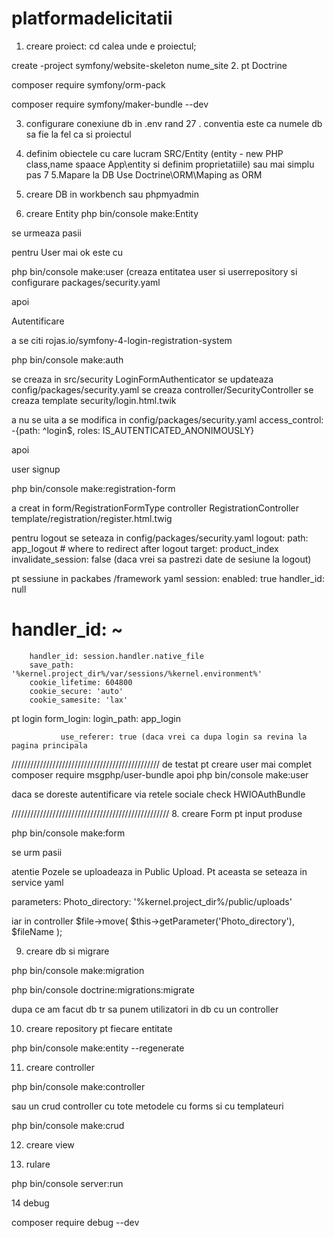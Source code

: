 # platformadelicitatii
1. creare proiect: cd calea unde e proiectul; 

 create -project symfony/website-skeleton nume_site
2. pt Doctrine 

composer require symfony/orm-pack

composer require symfony/maker-bundle --dev 

3. configurare conexiune db in .env rand 27 .
conventia este ca numele db sa fie la fel ca si proiectul

4. definim obiectele cu care lucram SRC/Entity (entity - new PHP class,name spaace App\entity si definim proprietatiile) sau mai simplu pas 7
5.Mapare la DB Use Doctrine\ORM\Maping as ORM
6. creare DB in workbench sau phpmyadmin

7. creare Entity
php bin/console make:Entity

se urmeaza pasii

pentru User mai ok este cu

php bin/console make:user (creaza entitatea user si userrepository si configurare packages/security.yaml

apoi 

Autentificare 

a se citi rojas.io/symfony-4-login-registration-system

php bin/console make:auth

se creaza in src/security LoginFormAuthenticator
se updateaza config/packages/security.yaml
se creaza controller/SecurityController
se creaza template security/login.html.twik

a nu se uita a se modifica in config/packages/security.yaml 
access_control:
-{path: ^login$, roles: IS_AUTENTICATED_ANONIMOUSLY}



apoi

user signup

php bin/console make:registration-form

a creat in form/RegistrationFormType
controller RegistrationController
template/registration/register.html.twig

pentru logout se seteaza in config/packages/security.yaml
logout:
                path: app_logout
                # where to redirect after logout
                target: product_index
                invalidate_session: false
(daca vrei sa pastrezi date de sesiune la logout)

pt sessiune in packabes /framework yaml 
session:
        enabled: true
        handler_id: null
#        handler_id: ~
        handler_id: session.handler.native_file
        save_path: '%kernel.project_dir%/var/sessions/%kernel.environment%'
        cookie_lifetime: 604800
        cookie_secure: 'auto'
        cookie_samesite: 'lax'

pt login 
form_login:
               login_path: app_login

               use_referer: true (daca vrei ca dupa login sa revina la pagina principala

///////////////////////////////////////////////
 de testat pt creare user mai complet 
composer require msgphp/user-bundle
apoi 
php bin/console make:user

daca se doreste autentificare via retele sociale check HWIOAuthBundle 

//////////////////////////////////////////////////
8. creare Form pt input produse

php bin/console make:form 

se urm pasii

atentie Pozele se uploadeaza in Public Upload. Pt aceasta se seteaza in service yaml

parameters:
    Photo_directory: '%kernel.project_dir%/public/uploads'

iar in  controller 
$file->move(
                $this->getParameter('Photo_directory'),
                $fileName
            );

9. creare db si migrare 

php bin/console make:migration

php bin/console doctrine:migrations:migrate

dupa ce am facut db tr sa punem utilizatori in db  cu un controller

10. creare repository pt fiecare entitate

php bin/console make:entity --regenerate

11. creare controller

php bin/console make:controller

sau un crud controller cu tote metodele  cu forms si cu templateuri

php bin/console make:crud 

12. creare view

13. rulare 

php bin/console server:run

14 debug

composer require debug --dev



